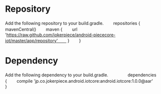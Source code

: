 # Repository

Add the following repository to your build.gradle.　　
repositories {　　
    mavenCentral()　　
    maven {　　
        url 'https://raw.github.com/jokerpiece/android-piececore-iot/master/app/repository'　　
    }　　
}

# Dependency
Add the following dependency to your build.gradle.　　
　　
dependencies {　　
    compile 'jp.co.jokerpiece.android.iotcore:android.iotcore:1.0.0@aar'　　
}
